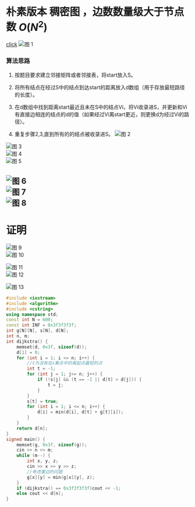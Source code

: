 # 朴素版本 稠密图 ，边数数量级大于节点数 $O(N^2)$
[click](https://www.acwing.com/problem/content/851/)
![图 1](/images/2cb75225c7f3cb150262592dd8be8f15791f680e4e1b8c4c4d89f6580b892ba3.png)  
### 算法思路
1. 按题目要求建立邻接矩阵或者邻接表，将start放入S。

2. 将所有结点在经过S中的结点到达start的距离放入d数组（用于存放最短路径的长度）。

3. 在d数组中找到距离start最近且未在S中的结点Vi，将Vi收录进S，并更新和Vi有直接边相连的结点的d的值（如果经过Vi离start更近，则更换d为经过Vi的路径）。

4. 重复步骤2,3,直到所有的的结点被收录进S。
![图 2](/images/23b15f3f813d30080a4ae7fce07e6b55fc504c081ded04ef0e434742e3e4214e.png)  

![图 3](/images/0543611187329e9e35865e8ba6a44a0f4a5ea9a3087a523ba3d05c7a4226bd52.png)  
![图 4](/images/122a676bfdd7fd7138d583722f9d9c936f050ee72f7e68d23396c510d0ab52b5.png)  
![图 5](/images/ae90228344d19b684d2ec27ca6513a91206561e7ab5d672916121d6d06144aaf.png)  

![图 6](/images/89f07328c3523a4474add47373ed89302b662387faeaea25c38a8440b7b997c8.png)  
![图 7](/images/8fb04546c4f52f9ee3791be533cfee510e5df871e11160a245f13223feb3aede.png)  
![图 8](/images/74773d82fb7f79cf37c2bf65464d8ef9984af9f68cf187841fa71c7857752afd.png)  
---
# 证明
![图 9](/images/63a5f99b8d608860e54201de325e86a2779404aa7506e5c7ca1c87da27662172.png)  
![图 10](/images/4ba272d059eed0221a1872ea824619052f38736da20fa3b992ae4469b97b729c.png)  

![图 11](/images/1bd39842b94c47a76094d50dd9efc9aecf77e1ce3c49a7d5b055c34955bd8282.png)  
![图 12](/images/e64b8840ca3d9226ac79250715fb83c531817832c605b686801145a5d7958674.png)  

![图 13](/images/e94c2c33bf071c62a362f19bc734092b22b4b305b5539f6f1e222ccab627afe4.png)  

```cpp
#include <iostream>
#include <algorithm>
#include <cstring>
using namespace std;
const int N = 600;
const int INF = 0x3f3f3f3f;
int g[N][N], s[N], d[N];
int n, m;
int dijkstra() {
	memset(d, 0x3f, sizeof(d));
	d[1] = 0;
	for (int i = 1; i <= n; i++) {
		//t为没有在s集合中的离起点最短的点
		int t = -1;
		for (int j = 1; j<= n; j++) {
			if (!s[j] && (t == -1 || d[t] > d[j])) {
				t = j;
			}
		}
		s[t] = true;
		for (int i = 1; i <= n; i++) {
			d[i] = min(d[i], d[t] + g[t][i]);
		}
	}
	return d[n];
}
signed main() {
	memset(g, 0x3f, sizeof(g));
	cin >> n >> m;
	while (m--) {
		int x, y, z;
		cin >> x >> y >> z;
		//考虑重边的问题
		g[x][y] = min(g[x][y], z);
	}
	if (dijkstra() == 0x3f3f3f3f)cout << -1;
	else cout << d[n];
}
```
